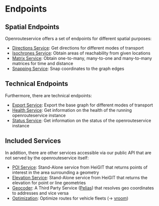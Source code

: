# Endpoints

## Spatial Endpoints

Openrouteservice offers a set of endpoints for different spatial purposes:

* [Directions Service](directions/index.md): Get directions for different modes of transport
* [Isochrones Service](isochrones/index.md): Obtain areas of reachability from given locations
* [Matrix Service](matrix/index.md): Obtain one-to-many, many-to-one and many-to-many matrices for time and distance
* [Snapping Service](snapping/index.md): Snap coordinates to the graph edges

## Technical Endpoints

Furthermore, there are technical endpoints:

* [Export Service](export/index.md): Export the base graph for different modes of transport
* [Health Service](health/index.md): Get information on the health of the running openrouteservice instance
* [Status Service](status/index.md): Get information on the status of the openrouteservice instance

## Included Services 

In addition, there are other services accessible via our public API that are not served by the openrouteservice itself:

* [POI Service](https://openrouteservice.org/dev/#/api-docs/pois): Stand-Alone service from HeiGIT that returns points of interest in the area surrounding a geometry
* [Elevation Service](https://openrouteservice.org/dev/#/api-docs/elevation): Stand-Alone service from HeiGIT that returns the elevation for point or line geometries 
* [Geocoder](geocoder/index.md): A Third Party Service ([Pelias](https://www.pelias.io)) that resolves geo coordinates to addresses and vice versa
* [Optimization](https://openrouteservice.org/dev/#/api-docs/optimization): Optimize routes for vehicle fleets (-> [vroom](https://github.com/VROOM-Project/vroom))
